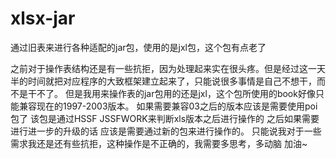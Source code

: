 # xlsx-jar
通过旧表来进行各种适配的jar包，使用的是jxl包，这个包有点老了

之前对于操作表结构还是有一些抗拒，因为处理起来实在很头疼。但是经过这一天半的时间就把对应程序的大致框架建立起来了，只能说很多事情是自己不想干，而不是干不了。
但是我用来操作表的jar包用的还是jxl，这个包所使用的book好像只能兼容现在的1997-2003版本。
如果需要兼容03之后的版本应该是需要使用poi包了 该包是通过HSSF JSSFWORK来判断xls版本之后进行操作的
之后如果需要进行进一步的升级的话  应该是需要通过新的包来进行操作的。
只能说我对于一些需求我还是还有些抗拒，这种操作是不正确的，我需要多思考，多动脑
加油~
